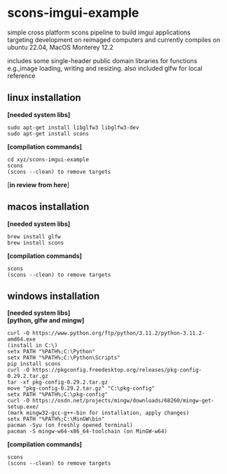 # scons-imgui-example

simple cross platform scons pipeline to build imgui applications<br>
targeting development on reimaged computers and currently compiles on ubuntu 22.04, MacOS Monterey 12.2<br>

includes some single-header public domain libraries for functions e.g.,image loading, writing and resizing. also included glfw for local reference

## linux installation <br>

**[needed system libs]**<br>
```
sudo apt-get install libglfw3 libglfw3-dev
sudo apt-get install scons
```
**[compilation commands]**<br>
```
cd xyz/scons-imgui-example
scons
(scons --clean) to remove targets
```

[**in review from here**]

## macos installation <br>

**[needed system libs]**<br>
```
brew install glfw
brew install scons
```
**[compilation commands]**<br>
```
scons
(scons --clean) to remove targets
```

## windows installation <br>

**[needed system libs]**<br>
**[python, glfw and mingw]**<br>
```
curl -O https://www.python.org/ftp/python/3.11.2/python-3.11.2-amd64.exe
(install in C:\)
setx PATH "%PATH%;C:\Python"
setx PATH "%PATH%;C:\Python\Scripts"
pip install scons
curl -O https://pkgconfig.freedesktop.org/releases/pkg-config-0.29.2.tar.gz
tar -xf pkg-config-0.29.2.tar.gz
move "pkg-config-0.29.2.tar.gz" "C:\pkg-config"
setx PATH "%PATH%;C:\pkg-config"
curl -O https://osdn.net/projects/mingw/downloads/68260/mingw-get-setup.exe/
(mark mingw32-gcc-g++-bin for installation, apply changes)
setx PATH "%PATH%;C:\MinGW\bin"
pacman -Syu (on freshly opened terminal)
pacman -S mingw-w64-x86_64-toolchain (on MinGW-w64)
```
**[compilation commands]**<br>
```
scons
(scons --clean) to remove targets
```